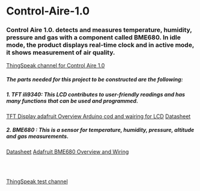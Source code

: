 # Control-Aire-1.0

### Control Aire 1.0. detects and measures temperature, humidity, pressure and gas with a component called BME680. In idle mode, the product displays real-time clock and in active mode, it shows measurement of air quality. ###

[ThingSpeak channel for Control Aire 1.0](https://thingspeak.com/channels/1222961/private_show)
<br /> 
 ##### The parts needed for this project to be constructed are the following: #####
 ##### 1. TFT ili9340: This LCD contributes to user-friendly readings and has many functions that can be used and programmed.
 [TFT Display adafruit Overview ](https://learn.adafruit.com/2-2-tft-display/overview)
 [Arduino cod and wairing for LCD](https://learn.adafruit.com/2-2-tft-display?view=all)
 [Datasheet](https://cdn-shop.adafruit.com/datasheets/ILI9340.pdf)
 <br /> 
#####  2. BME680 : This is a sensor for temperature, humidity, pressure, altitude and gas measurements. #####
 [Datasheet](https://cdn-shop.adafruit.com/product-files/3660/BME680.pdf)
 [Adafruit BME680 Overview and Wiring](https://cdn-shop.adafruit.com/product-files/3660/BME680.pdf)

 <br /> 
 
 <br />


[ThingSpeak test channel](https://thingspeak.com/channels/1223435/private_show "ThingSpeak test channel")



